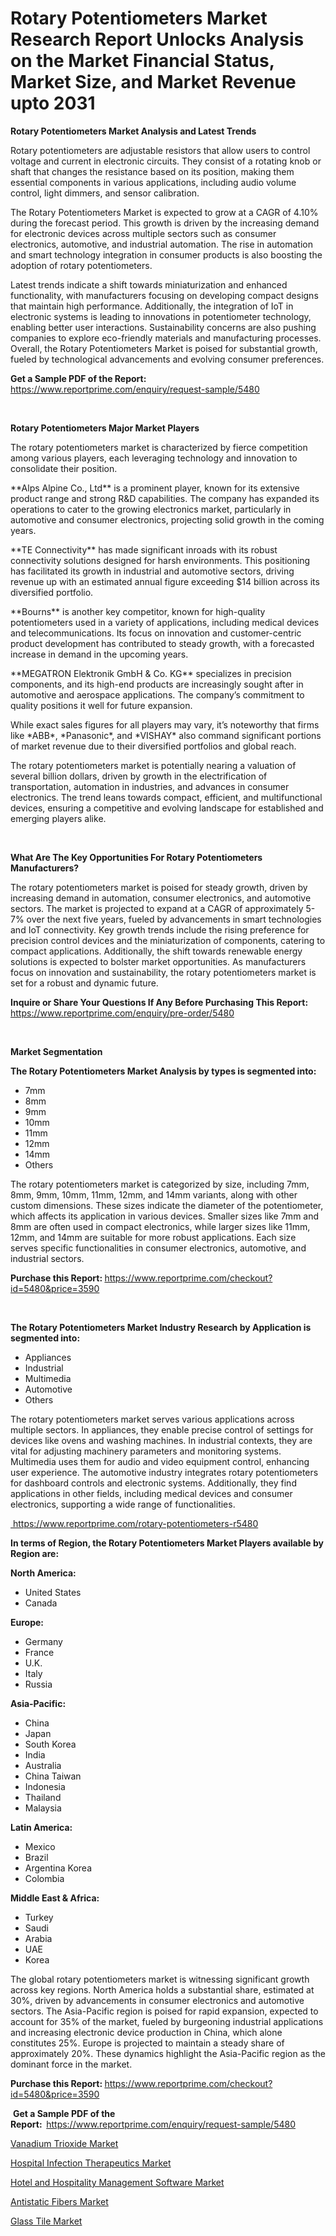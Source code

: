 <p><h1>Rotary Potentiometers Market Research Report Unlocks Analysis on the Market Financial Status, Market Size, and Market Revenue upto 2031</h1></p><p><strong>Rotary Potentiometers Market Analysis and Latest Trends</strong></p>
<p><p>Rotary potentiometers are adjustable resistors that allow users to control voltage and current in electronic circuits. They consist of a rotating knob or shaft that changes the resistance based on its position, making them essential components in various applications, including audio volume control, light dimmers, and sensor calibration.</p><p>The Rotary Potentiometers Market is expected to grow at a CAGR of 4.10% during the forecast period. This growth is driven by the increasing demand for electronic devices across multiple sectors such as consumer electronics, automotive, and industrial automation. The rise in automation and smart technology integration in consumer products is also boosting the adoption of rotary potentiometers.</p><p>Latest trends indicate a shift towards miniaturization and enhanced functionality, with manufacturers focusing on developing compact designs that maintain high performance. Additionally, the integration of IoT in electronic systems is leading to innovations in potentiometer technology, enabling better user interactions. Sustainability concerns are also pushing companies to explore eco-friendly materials and manufacturing processes. Overall, the Rotary Potentiometers Market is poised for substantial growth, fueled by technological advancements and evolving consumer preferences.</p></p>
<p><strong>Get a Sample PDF of the Report:&nbsp;</strong> <a href="https://www.reportprime.com/enquiry/request-sample/5480?utm_campaign=1141&utm_medium=2&utm_source=Github&utm_content=ia&utm_term=15112024&utm_id=rotary-potentiometers">https://www.reportprime.com/enquiry/request-sample/5480</a></p>
<p>&nbsp;</p>
<p><strong>Rotary Potentiometers Major Market Players</strong></p>
<p><p>The rotary potentiometers market is characterized by fierce competition among various players, each leveraging technology and innovation to consolidate their position. </p><p>**Alps Alpine Co., Ltd** is a prominent player, known for its extensive product range and strong R&D capabilities. The company has expanded its operations to cater to the growing electronics market, particularly in automotive and consumer electronics, projecting solid growth in the coming years.</p><p>**TE Connectivity** has made significant inroads with its robust connectivity solutions designed for harsh environments. This positioning has facilitated its growth in industrial and automotive sectors, driving revenue up with an estimated annual figure exceeding $14 billion across its diversified portfolio.</p><p>**Bourns** is another key competitor, known for high-quality potentiometers used in a variety of applications, including medical devices and telecommunications. Its focus on innovation and customer-centric product development has contributed to steady growth, with a forecasted increase in demand in the upcoming years.</p><p>**MEGATRON Elektronik GmbH & Co. KG** specializes in precision components, and its high-end products are increasingly sought after in automotive and aerospace applications. The company’s commitment to quality positions it well for future expansion.</p><p>While exact sales figures for all players may vary, it’s noteworthy that firms like *ABB*, *Panasonic*, and *VISHAY* also command significant portions of market revenue due to their diversified portfolios and global reach.</p><p>The rotary potentiometers market is potentially nearing a valuation of several billion dollars, driven by growth in the electrification of transportation, automation in industries, and advances in consumer electronics. The trend leans towards compact, efficient, and multifunctional devices, ensuring a competitive and evolving landscape for established and emerging players alike.</p></p>
<p>&nbsp;</p>
<p><strong>What Are The Key Opportunities For Rotary Potentiometers Manufacturers?</strong></p>
<p><p>The rotary potentiometers market is poised for steady growth, driven by increasing demand in automation, consumer electronics, and automotive sectors. The market is projected to expand at a CAGR of approximately 5-7% over the next five years, fueled by advancements in smart technologies and IoT connectivity. Key growth trends include the rising preference for precision control devices and the miniaturization of components, catering to compact applications. Additionally, the shift towards renewable energy solutions is expected to bolster market opportunities. As manufacturers focus on innovation and sustainability, the rotary potentiometers market is set for a robust and dynamic future.</p></p>
<p><strong>Inquire or Share Your Questions If Any Before Purchasing This Report:</strong> <a href="https://www.reportprime.com/enquiry/pre-order/5480?utm_campaign=1141&utm_medium=2&utm_source=Github&utm_content=ia&utm_term=15112024&utm_id=rotary-potentiometers">https://www.reportprime.com/enquiry/pre-order/5480</a></p>
<p>&nbsp;</p>
<p><strong>Market Segmentation</strong></p>
<p><strong>The Rotary Potentiometers Market Analysis by types is segmented into:</strong></p>
<p><ul><li>7mm</li><li>8mm</li><li>9mm</li><li>10mm</li><li>11mm</li><li>12mm</li><li>14mm</li><li>Others</li></ul></p>
<p><p>The rotary potentiometers market is categorized by size, including 7mm, 8mm, 9mm, 10mm, 11mm, 12mm, and 14mm variants, along with other custom dimensions. These sizes indicate the diameter of the potentiometer, which affects its application in various devices. Smaller sizes like 7mm and 8mm are often used in compact electronics, while larger sizes like 11mm, 12mm, and 14mm are suitable for more robust applications. Each size serves specific functionalities in consumer electronics, automotive, and industrial sectors.</p></p>
<p><strong>Purchase this Report:&nbsp;</strong><a href="https://www.reportprime.com/checkout?id=5480&price=3590&utm_campaign=1141&utm_medium=2&utm_source=Github&utm_content=ia&utm_term=15112024&utm_id=rotary-potentiometers">https://www.reportprime.com/checkout?id=5480&price=3590</a></p>
<p>&nbsp;</p>
<p><strong>The Rotary Potentiometers Market Industry Research by Application is segmented into:</strong></p>
<p><ul><li>Appliances</li><li>Industrial</li><li>Multimedia</li><li>Automotive</li><li>Others</li></ul></p>
<p><p>The rotary potentiometers market serves various applications across multiple sectors. In appliances, they enable precise control of settings for devices like ovens and washing machines. In industrial contexts, they are vital for adjusting machinery parameters and monitoring systems. Multimedia uses them for audio and video equipment control, enhancing user experience. The automotive industry integrates rotary potentiometers for dashboard controls and electronic systems. Additionally, they find applications in other fields, including medical devices and consumer electronics, supporting a wide range of functionalities.</p></p>
<p><a href="https://www.reportprime.com/rotary-potentiometers-r5480?utm_campaign=1141&utm_medium=2&utm_source=Github&utm_content=ia&utm_term=15112024&utm_id=rotary-potentiometers">&nbsp;https://www.reportprime.com/rotary-potentiometers-r5480</a></p>
<p><strong>In terms of Region, the Rotary Potentiometers Market Players available by Region are:</strong></p>
<p>
    <p> <strong> North America: </strong>
        <ul>
            <li>United States</li>
            <li>Canada</li>
        </ul>
        </p> 
    <p> <strong> Europe: </strong>
        <ul>
            <li>Germany</li>
            <li>France</li>
            <li>U.K.</li>
            <li>Italy</li>
            <li>Russia</li>
        </ul>
        </p> 
    <p> <strong> Asia-Pacific: </strong>
        <ul>
            <li>China</li>
            <li>Japan</li>
            <li>South Korea</li>
            <li>India</li>
            <li>Australia</li>
            <li>China Taiwan</li>
            <li>Indonesia</li>
            <li>Thailand</li>
            <li>Malaysia</li>
        </ul>
        </p> 
    <p> <strong> Latin America: </strong>
        <ul>
            <li>Mexico</li>
            <li>Brazil</li>
            <li>Argentina Korea</li>
            <li>Colombia</li>
        </ul>
        </p> 
    <p> <strong> Middle East & Africa: </strong>
        <ul>
            <li>Turkey</li>
            <li>Saudi</li>
            <li>Arabia</li>
            <li>UAE</li>
            <li>Korea</li>
        </ul>
    </p>
    </p>
<p><p>The global rotary potentiometers market is witnessing significant growth across key regions. North America holds a substantial share, estimated at 30%, driven by advancements in consumer electronics and automotive sectors. The Asia-Pacific region is poised for rapid expansion, expected to account for 35% of the market, fueled by burgeoning industrial applications and increasing electronic device production in China, which alone constitutes 25%. Europe is projected to maintain a steady share of approximately 20%. These dynamics highlight the Asia-Pacific region as the dominant force in the market.</p></p>
<p><strong>Purchase this Report: </strong><a href="https://www.reportprime.com/checkout?id=5480&price=3590&utm_campaign=1141&utm_medium=2&utm_source=Github&utm_content=ia&utm_term=15112024&utm_id=rotary-potentiometers">https://www.reportprime.com/checkout?id=5480&price=3590</a></p>
<p>&nbsp;<strong>Get a Sample PDF of the Report:&nbsp;&nbsp;</strong><a href="https://www.reportprime.com/enquiry/request-sample/5480?utm_campaign=1141&utm_medium=2&utm_source=Github&utm_content=ia&utm_term=15112024&utm_id=rotary-potentiometers">https://www.reportprime.com/enquiry/request-sample/5480</a></p>
<p><strong></strong></p>
<p><p><a href="https://www.linkedin.com/pulse/vanadium-trioxide-momentum-charting-97-cagr-path-2024-2031-mkt-nova-dh1cf?utm_campaign=1141&utm_medium=2&utm_source=Github&utm_content=ia&utm_term=15112024&utm_id=rotary-potentiometers">Vanadium Trioxide Market</a></p><p><a href="https://issuu.com/reportprime-2/docs/hospital-infection-therapeutics-mar_6bbd310d05891a?utm_campaign=1141&utm_medium=2&utm_source=Github&utm_content=ia&utm_term=15112024&utm_id=rotary-potentiometers">Hospital Infection Therapeutics Market</a></p><p><a href="https://issuu.com/reportprime-2/docs/hotel-and-hospitality-management-so_215bb59199ff49?utm_campaign=1141&utm_medium=2&utm_source=Github&utm_content=ia&utm_term=15112024&utm_id=rotary-potentiometers">Hotel and Hospitality Management Software Market</a></p><p><a href="https://www.linkedin.com/pulse/antistatic-fibers-market-global-regional-analysis-focus-end-elyyf?utm_campaign=1141&utm_medium=2&utm_source=Github&utm_content=ia&utm_term=15112024&utm_id=rotary-potentiometers">Antistatic Fibers Market</a></p><p><a href="https://www.linkedin.com/pulse/pioneering-growth-analyzing-global-glass-tile-market-dynamics-fs1yf?utm_campaign=1141&utm_medium=2&utm_source=Github&utm_content=ia&utm_term=15112024&utm_id=rotary-potentiometers">Glass Tile Market</a></p></p>